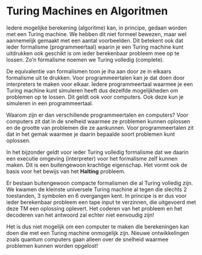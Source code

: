 # Turing Machines en Algoritmen
Iedere mogelijke berekening (algoritme) kan, in principe, gedaan worden met een Turing machine. 
We hebben dit niet formeel bewezen, maar wel aannemelijk gemaakt met een aantal voorbeelden.
Dit betekent ook dat ieder formalisme (programmeertaal) waarin je een Turing machine kunt uitdrukken ook geschikt is om ieder berekenbaar probleem mee op te lossen. Zo’n formalisme noemen we Turing volledig (complete). 

De equivalentie van formalismen toon je iha aan door ze in elkaars formalisme uit te drukken. Voor programmeertalen kan je dat doen door interpreters te maken voor elkaar. Iedere programmeertaal waarmee je een Turing machine kunt simuleren heeft dus dezelfde mogelijkheden om problemen op te lossen. Dit geldt ook voor computers. Ook deze kun je simuleren in een programmeertaal.

Waarom zijn er dan verschillende programmeertalen en computers? Voor computers zit dat in de snelheid waarmee ze problemen kunnen oplossen en de grootte van problemen die ze aankunnen.
Voor programmeertalen zit dat in het gemak waarmee je daarin bepaalde soort problemen kunt oplossen. 

In het bijzonder geldt voor ieder Turing volledig formalisme dat we daarin een executie omgeving (interpreter) voor het formalisme zelf kunnen maken. Dit is een buitengewoon krachtige eigenschap. Het vormt ook de basis voor het bewijs van het **Halting** probleem.

Er bestaan buitengewoon compacte formalismen die al Turing volledig zijn. 
We kwamen de kleinste universele Turing machine al tegen die slechts 2 toestanden, 3 symbolen en 6 overgangen kent. In principe is er dus voor ieder berekenbaar probleem een tape input te verzinnen, die uitgevoerd met deze TM een oplossing oplevert. Het coderen van het probleem en het decoderen van het antwoord zal echter niet eenvoudig zijn!

Het is dus niet mogelijk om een computer te maken die berekeningen kan doen die met een Turing machine onmogelijk zijn. Nieuwe ontwikkelingen zoals quantum computers gaan alleen over de snelheid waarmee problemen kunnen worden opgelost!


  


